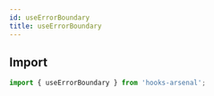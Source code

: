 ```yaml
---
id: useErrorBoundary
title: useErrorBoundary
---
```


## Import

```jsx
import { useErrorBoundary } from 'hooks-arsenal';
```
